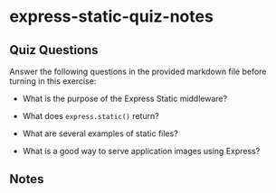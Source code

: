 # express-static-quiz-notes

## Quiz Questions

Answer the following questions in the provided markdown file before turning in this exercise:

- What is the purpose of the Express Static middleware?

  >

- What does `express.static()` return?

  >

- What are several examples of static files?

  >

- What is a good way to serve application images using Express?
  >

## Notes

